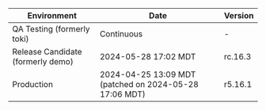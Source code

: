 | Environment | Date | Version |
| -------- | ------- | ------- |
| QA Testing (formerly toki)| Continuous | - |
| Release Candidate (formerly demo) | 2024-05-28 17:02 MDT | rc.16.3 |
| Production | 2024-04-25 13:09 MDT (patched on 2024-05-28 17:06 MDT) | r5.16.1 |
